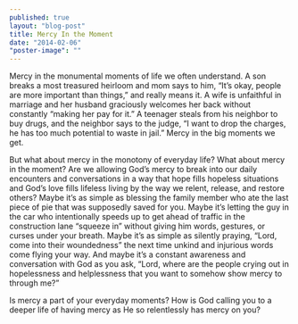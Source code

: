 ```yaml
---
published: true
layout: "blog-post"
title: Mercy In the Moment
date: "2014-02-06"
"poster-image": ""
---
```


Mercy in the monumental moments of life we often understand.  A son breaks a most treasured heirloom and mom says to him, “It’s okay, people are more important than things,” and really means it.   A wife is unfaithful in marriage and her husband graciously welcomes her back without constantly “making her pay for it.”  A teenager steals from his neighbor to buy drugs, and the neighbor says to the judge, “I want to drop the charges, he has too much potential to waste in jail.”  Mercy in the big moments we get.

But what about mercy in the monotony of everyday life?  What about mercy in the moment?  Are we allowing God’s mercy to break into our daily encounters and conversations in a way that hope fills hopeless situations and God’s love fills lifeless living by the way we relent, release, and restore others? Maybe it’s as simple as blessing the family member who ate the last piece of pie that was supposedly saved for you.  Maybe it’s letting the guy in the car who intentionally speeds up to get ahead of traffic in the construction lane “squeeze in” without giving him words, gestures, or curses under your breath.  Maybe it’s as simple as silently praying, “Lord, come into their woundedness” the next time unkind and injurious words come flying your way.  And maybe it’s a constant awareness and conversation with God as you ask, “Lord, where are the people crying out in hopelessness and helplessness that you want to somehow show mercy to through me?”

Is mercy a part of your everyday moments?  How is God calling you to a deeper life of having mercy as He so relentlessly has mercy on you?
